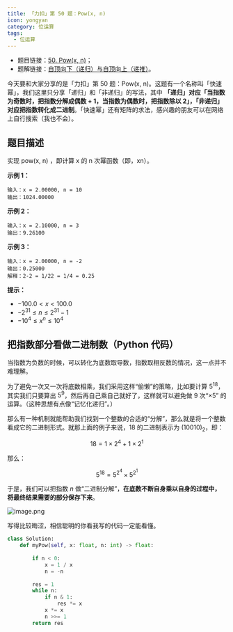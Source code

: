 ```yaml
---
title: 「力扣」第 50 题：Pow(x, n)
icon: yongyan
category: 位运算
tags:
  - 位运算
---
```


+ 题目链接：[50. Pow(x, n)](https://leetcode-cn.com/problems/powx-n/)；
+ 题解链接：[自顶向下（递归）与自顶向上（递推）](https://leetcode-cn.com/problems/powx-n/solution/ba-zhi-shu-bu-fen-kan-zuo-er-jin-zhi-shu-python-da/)。


今天要和大家分享的是「力扣」第 50 题：Pow(x, n)。这题有一个名称叫「快速幂」，我们这里只分享「递归」和「非递归」的写法，其中 **「递归」对应「当指数为奇数时，把指数分解成偶数 + 1，当指数为偶数时，把指数除以 2」，「非递归」对应把指数转化成二进制**。「快速幂」还有矩阵的求法，感兴趣的朋友可以在网络上自行搜索（我也不会）。

## 题目描述

实现 pow(x, n) ，即计算 x 的 n 次幂函数（即，xn）。

**示例 1：**

```
输入：x = 2.00000, n = 10
输出：1024.00000
```

**示例 2：**

```
输入：x = 2.10000, n = 3
输出：9.26100
```

**示例 3：**

```
输入：x = 2.00000, n = -2
输出：0.25000
解释：2-2 = 1/22 = 1/4 = 0.25
```

**提示：**

- $-100.0 < x < 100.0$
- $-2^{31} \le n \le 2^{31}-1$
- $-10^4 \le x^n \le 10^4$​


## 把指数部分看做二进制数（Python 代码）

当指数为负数的时候，可以转化为底数取导数，指数取相反数的情况，这一点并不难理解。

为了避免一次又一次将底数相乘，我们采用这样“偷懒”的策略，比如要计算 $5^{18}$，其实我们只要算出 $5^9$，然后再自己乘自己就好了，这样就可以避免做 $9$ 次“$\times 5$” 的运算。（这种思想有点像“记忆化递归”。）

那么有一种机制就能帮助我们找到一个整数的合适的“分解”，那么就是将一个整数看成它的二进制形式。就那上面的例子来说，$18$ 的二进制表示为 $(10010)_2$，即：

$$
18 = 1 \times 2^4 + 1\times2^1
$$

那么：

$$
5^{18} = 5^{2^4} \times 5^{2^1}
$$

于是，我们可以把指数 $n$ 做“二进制分解”，**在底数不断自身乘以自身的过程中，将最终结果需要的部分保存下来**。


![image.png](https://pic.leetcode-cn.com/ab780b00a05f762c87ae4c68e74ef8d3a8b961a98762c02b61585d8f8c61747c-image.png)


写得比较晦涩，相信聪明的你看我写的代码一定能看懂。

```python []
class Solution:
    def myPow(self, x: float, n: int) -> float:
        
        if n < 0:
            x = 1 / x
            n = -n
            
        res = 1
        while n:
            if n & 1:
                res *= x
            x *= x
            n >>= 1
        return res
```



